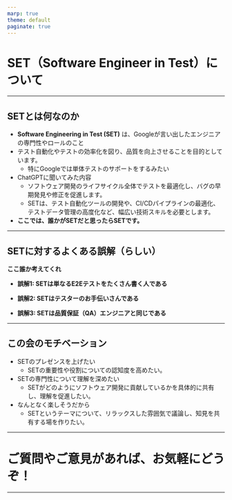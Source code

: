 ```yaml
---
marp: true
theme: default
paginate: true
---
```


# SET（Software Engineer in Test）について

---

## SETとは何なのか

- **Software Engineering in Test (SET)** は、Googleが言い出したエンジニアの専門性やロールのこと
- テスト自動化やテストの効率化を図り、品質を向上させることを目的としています。
  - 特にGoogleでは単体テストのサポートをするみたい
- ChatGPTに聞いてみた内容
  - ソフトウェア開発のライフサイクル全体でテストを最適化し、バグの早期発見や修正を促進します。
  - SETは、テスト自動化ツールの開発や、CI/CDパイプラインの最適化、テストデータ管理の高度化など、幅広い技術スキルを必要とします。
- **ここでは、誰かがSETだと思ったらSETです。**

---

## SETに対するよくある誤解（らしい）

**ここ誰か考えてくれ** 

- **誤解1: SETは単なるE2Eテストをたくさん書く人である**

- **誤解2: SETはテスターのお手伝いさんである**

- **誤解3: SETは品質保証（QA）エンジニアと同じである**

---

## この会のモチベーション

- SETのプレゼンスを上げたい
  - SETの重要性や役割についての認知度を高めたい。
- SETの専門性について理解を深めたい
  - SETがどのようにソフトウェア開発に貢献しているかを具体的に共有し、理解を促進したい。
- なんとなく楽しそうだから 
  - SETというテーマについて、リラックスした雰囲気で議論し、知見を共有する場を作りたい。

---

# ご質問やご意見があれば、お気軽にどうぞ！

---
